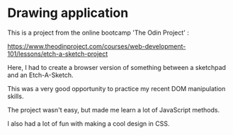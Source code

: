 # Drawing application

This is a project from the online bootcamp 'The Odin Project' :

https://www.theodinproject.com/courses/web-development-101/lessons/etch-a-sketch-project

Here, I had to create a browser version of something between a sketchpad and an Etch-A-Sketch.

This was a very good opportunity to practice my recent DOM manipulation skills.

The project wasn't easy, but made me learn a lot of JavaScript methods.

I also had a lot of fun with making a cool design in CSS.
